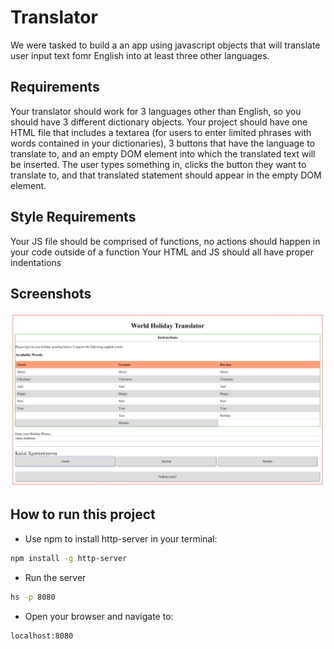# Translator

We were tasked to build a an app using javascript objects that will translate user input text fomr English into at least three other languages.

## Requirements

Your translator should work for 3 languages other than English, so you should have 3 different dictionary objects.
Your project should have one HTML file that includes a textarea (for users to enter limited phrases with words contained in your dictionaries), 3 buttons that have the language to translate to, and an empty DOM element into which the translated text will be inserted.
The user types something in, clicks the button they want to translate to, and that translated statement should appear in the empty DOM element.

## Style Requirements

Your JS file should be comprised of functions, no actions should happen in your code outside of a function
Your HTML and JS should all have proper indentations

## Screenshots

![main screenshot](./img/translator.PNG)

## How to run this project

- Use npm to install http-server in your terminal:

```sh
npm install -g http-server
```

- Run the server

```sh
hs -p 8080
```

- Open your browser and navigate to:

```
localhost:8080
```
